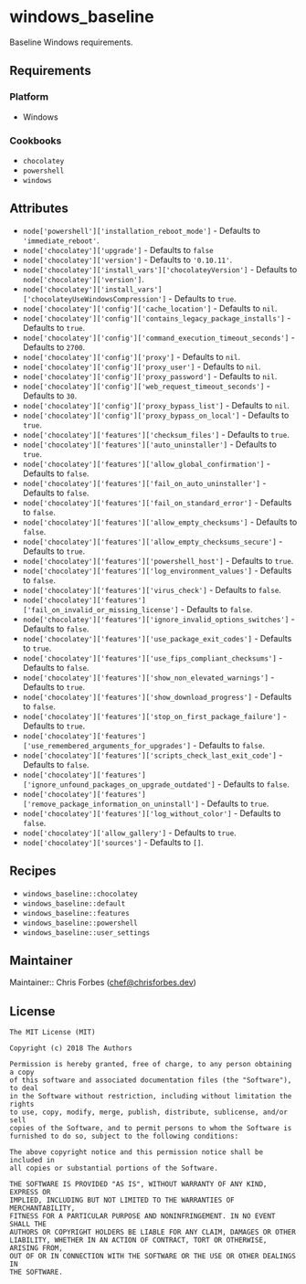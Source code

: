 # windows_baseline

Baseline Windows requirements.

## Requirements

### Platform

- Windows

### Cookbooks

- `chocolatey`
- `powershell`
- `windows`

## Attributes

- `node['powershell']['installation_reboot_mode']` - Defaults to `'immediate_reboot'`.
- `node['chocolatey']['upgrade']` - Defaults to `false`
- `node['chocolatey']['version']` - Defaults to `'0.10.11'`.
- `node['chocolatey']['install_vars']['chocolateyVersion']` - Defaults to `node['chocolatey']['version']`.
- `node['chocolatey']['install_vars']['chocolateyUseWindowsCompression']` - Defaults to `true`.
- `node['chocolatey']['config']['cache_location']` - Defaults to `nil`.
- `node['chocolatey']['config']['contains_legacy_package_installs']` - Defaults to `true`.
- `node['chocolatey']['config']['command_execution_timeout_seconds']` - Defaults to `2700`.
- `node['chocolatey']['config']['proxy']` - Defaults to `nil`.
- `node['chocolatey']['config']['proxy_user']` - Defaults to `nil`.
- `node['chocolatey']['config']['proxy_password']` - Defaults to `nil`.
- `node['chocolatey']['config']['web_request_timeout_seconds']` - Defaults to `30`.
- `node['chocolatey']['config']['proxy_bypass_list']` - Defaults to `nil`.
- `node['chocolatey']['config']['proxy_bypass_on_local']` - Defaults to `true`.
- `node['chocolatey']['features']['checksum_files']` - Defaults to `true`.
- `node['chocolatey']['features']['auto_uninstaller']` - Defaults to `true`.
- `node['chocolatey']['features']['allow_global_confirmation']` - Defaults to `false`.
- `node['chocolatey']['features']['fail_on_auto_uninstaller']` - Defaults to `false`.
- `node['chocolatey']['features']['fail_on_standard_error']` - Defaults to `false`.
- `node['chocolatey']['features']['allow_empty_checksums']` - Defaults to `false`.
- `node['chocolatey']['features']['allow_empty_checksums_secure']` - Defaults to `true`.
- `node['chocolatey']['features']['powershell_host']` - Defaults to `true`.
- `node['chocolatey']['features']['log_environment_values']` - Defaults to `false`.
- `node['chocolatey']['features']['virus_check']` - Defaults to `false`.
- `node['chocolatey']['features']['fail_on_invalid_or_missing_license']` - Defaults to `false`.
- `node['chocolatey']['features']['ignore_invalid_options_switches']` - Defaults to `false`.
- `node['chocolatey']['features']['use_package_exit_codes']` - Defaults to `true`.
- `node['chocolatey']['features']['use_fips_compliant_checksums']` - Defaults to `false`.
- `node['chocolatey']['features']['show_non_elevated_warnings']` - Defaults to `true`.
- `node['chocolatey']['features']['show_download_progress']` - Defaults to `false`.
- `node['chocolatey']['features']['stop_on_first_package_failure']` - Defaults to `true`.
- `node['chocolatey']['features']['use_remembered_arguments_for_upgrades']` - Defaults to `false`.
- `node['chocolatey']['features']['scripts_check_last_exit_code']` - Defaults to `false`.
- `node['chocolatey']['features']['ignore_unfound_packages_on_upgrade_outdated']` - Defaults to `false`.
- `node['chocolatey']['features']['remove_package_information_on_uninstall']` - Defaults to `true`.
- `node['chocolatey']['features']['log_without_color']` - Defaults to `false`.
- `node['chocolatey']['allow_gallery']` - Defaults to `true`.
- `node['chocolatey']['sources']` - Defaults to `[]`.

## Recipes

- `windows_baseline::chocolatey`
- `windows_baseline::default`
- `windows_baseline::features`
- `windows_baseline::powershell`
- `windows_baseline::user_settings`

## Maintainer

Maintainer:: Chris Forbes ([chef@chrisforbes.dev](chef@chrisforbes.dev))

## License

```
The MIT License (MIT)

Copyright (c) 2018 The Authors

Permission is hereby granted, free of charge, to any person obtaining a copy
of this software and associated documentation files (the "Software"), to deal
in the Software without restriction, including without limitation the rights
to use, copy, modify, merge, publish, distribute, sublicense, and/or sell
copies of the Software, and to permit persons to whom the Software is
furnished to do so, subject to the following conditions:

The above copyright notice and this permission notice shall be included in
all copies or substantial portions of the Software.

THE SOFTWARE IS PROVIDED "AS IS", WITHOUT WARRANTY OF ANY KIND, EXPRESS OR
IMPLIED, INCLUDING BUT NOT LIMITED TO THE WARRANTIES OF MERCHANTABILITY,
FITNESS FOR A PARTICULAR PURPOSE AND NONINFRINGEMENT. IN NO EVENT SHALL THE
AUTHORS OR COPYRIGHT HOLDERS BE LIABLE FOR ANY CLAIM, DAMAGES OR OTHER
LIABILITY, WHETHER IN AN ACTION OF CONTRACT, TORT OR OTHERWISE, ARISING FROM,
OUT OF OR IN CONNECTION WITH THE SOFTWARE OR THE USE OR OTHER DEALINGS IN
THE SOFTWARE.
```
